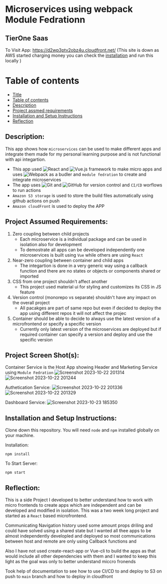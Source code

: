 # Microservices using webpack Module Fedrationn

## TierOne Saas 
To Visit App:
https://d2wp3ptv2obz4u.cloudfront.net/ (This site is down as AWS started charging money you can check the [installation](#installation-and-setup-instruction) and run this locally  )
# Table of contents
- [Title](#markdown-badges)
- [Table of contents](#table-of-contents)
- [Description](#Description)
- [Project assmed requirements](#project-assumed-requirements)
- [Installation and Setup Instructions](#installation-and-setup-instruction)
- [Reflection](#Reflection)
  
## Description:
This app shows how `microservices` can be used to make different apps and integrate them made for my personal  learning purpose and is not functional with api integartion.
* This app used ![React](https://img.shields.io/badge/react-%2320232a.svg?style=for-the-badge&logo=react&logoColor=%2361DAFB)  and ![Vue.js](https://img.shields.io/badge/vue.js-%2335495e.svg?style=for-the-badge&logo=vuedotjs&logoColor=%234FC08D) framework to make micro apps and uses ![Webpack](https://img.shields.io/badge/webpack-%238DD6F9.svg?style=for-the-badge&logo=webpack&logoColor=black)   as a budler and `module fedration` to create and integrate microservices
* The app uses ![Git](https://img.shields.io/badge/git-%23F05033.svg?style=for-the-badge&logo=git&logoColor=white) and ![GitHub](https://img.shields.io/badge/github-%23121011.svg?style=for-the-badge&logo=github&logoColor=white) for version control and `CI/CD` worflows to run actions
* `Amazon S3 storage` is used to store the build files automatically using github actions on push
* `Amazon cloudFront` is used to deploy the APP

## Project Assumed Requirements:
1. Zero coupling between child projects
   - Each microservice is a individual package and can be used in isolation also for development
   -  To demostrate all apps can be developed independently one microservices  is built using `Vue` while others are using `React`
2. Near-zero coupling between container and child apps
   - The integartion is done in a very generic way using a callback function and there are no states or objects or components shared or imported
3. CSS from one project shouldn't affect another
   - This project used material ui for styling and customizes its CSS in JS feature  
4. Version control (monorepo vs separate) shouldn't have any impact on the overall project
   - All pacakges are part of same repo but even if decided to deploy the app using different repos it will not affect the projec
5. Container should be able to decide to always use the latest version of a microfrontend or specify a specific version
    - Currently only latest version of the microservices are deployed  but if required container can specify a version and deploy and use the specific version 


## Project Screen Shot(s):
Container Service is the Host App showing Header and Marketing Service using `Module Fedration`
![Screenshot 2023-10-22 201314](https://github.com/legendvi/module_fedration_tierOneSaas/assets/41253273/704e5e1a-3e46-44b1-9a91-5abbc6724ea6)
![Screenshot 2023-10-22 201244](https://github.com/legendvi/module_fedration_tierOneSaas/assets/41253273/d957a4e8-e01d-4314-9855-412ca740db3c)



Authetication Service:
![Screenshot 2023-10-22 201336](https://github.com/legendvi/module_fedration_tierOneSaas/assets/41253273/a41c19c9-8e86-4fd6-875a-ff41a83614f8)
![Screenshot 2023-10-22 201329](https://github.com/legendvi/module_fedration_tierOneSaas/assets/41253273/ab37565a-c159-4eab-b108-5f4e9ec4d6cb)


Dashboard Service:
![Screenshot 2023-10-23 185350](https://github.com/legendvi/module_fedration_tierOneSaas/assets/41253273/aa020476-7868-40de-98b5-fbcfc23c07bc)


## Installation and Setup Instructions:
  
Clone down this repository. You will need `node` and `npm` installed globally on your machine.  

Installation:

`npm install`  

To Start Server:

`npm start`  

## Reflection:

This is a side Project I developed to better understand how to work with micro frontends to create apps which are independent and can be developed and modified in isolation.
This was a two week long project and started as a  `React` based microfrontend.

Communicating Navigation history  used some amount props driling and could have solved using a shared state but I wanted all thee apps to be almost independently developled and deployed so most communications between host and remote are only using Callback functions and

Also I have not used create-react-app or Vue-cli to build the apps as that would include all other dependencies with them and I wanted to keep this light as the goal was only to better understand miccro fronends

Took help of documentation to see how to use CI/CD to and deploy to S3 on push to `main` branch and how to deploy in cloudfront

